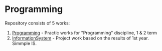 # Programming

Repository consists of 5 works:
1. [Programming](src/Programming) - Practic works for "Programming" discipline, 1 & 2 term
2. [InformationSystem](src/InformationSystem) - Project work based on the results of 1st year. Simmple IS.
